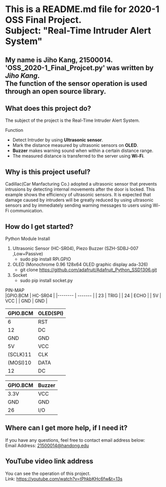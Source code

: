 This is a README.md file for 2020-1 OSS Final Project.<br/> 
Subject: "Real-Time Intruder Alert System"
==============
My name is Jiho Kang, 21500014.  
'OSS_2020-1_Final_Projcet.py' was written by *Jiho Kang*.<br/>
The function of the sensor operation is used through an open source library.
-

What does this project do?
-
The subject of the project is the Real-Time Intruder Alert System.<br/>
 
Function
* Detect Intruder by using **Ultrasonic sensor**. 
* Mark the distance measured by ultrasonic sensors on **OLED**. 
* **Buzzer** makes warning sound when within a certain distance range. 
* The measured distance is transferred to the server using **Wi-Fi**. 

Why is this project useful?
- 
Cadillac(Car Manfacturing Co.) adopted a ultrasonic sensor that prevents intrusions by detecting internal movements after the door is locked. This example shows the efficiency of ultrasonic sensors. It is expected that damage caused by intruders will be greatly reduced by using ultrasonic sensors and by immediately sending warning messages to users using Wi-Fi communication.

How do I get started? 
-
Python Module Install<br/>
1. Ultrasonic Sensor (HC-SR04), Piezo Buzzer (SZH-SDBJ-007 ,Low+Passive) 
	* sudo pip install RPi.GPIO  
1. OLED (Monochrome 0.96 128x64 OLED graphic display ada-326) 
	* git clone https://github.com/adafruit/Adafruit_Python_SSD1306.git
1. Socket 
	* sudo pip install socket.py 

PIN-MAP<br/>
|GPIO.BCM | HC-SR04 | 
|-------- | ------- | 
|      23 |    TRIG |
|      24 |    ECHO | 
|      5V |     VCC | 
|     GND |     GND |   

|GPIO.BCM | OLED(SPI)| 
|-------- | -------- | 
|       6 |      RST | 
|      12 |       DC |  
|     GND |      GND | 
|      5V |      VCC | 
|(SCLK)11 |      CLK | 
|(MOSI)10 |     DATA | 
|      12 |       DC | 

|GPIO.BCM | Buzzer | 
|-------- | ------ | 
|    3.3V |    VCC | 
|     GND |    GND | 
|      26 |    I/O |

Where can I get more help, if I need it? 
- 
If you have any questions, feel free to contact email address below:<br/>
Email Address: 21500014@handong.edu 

YouTube video link address 
-  
You can see the operation of this project.<br/>
Link: https://youtube.com/watch?v=tPhkbKHc6fw&t=13s
